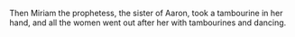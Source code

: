 Then Miriam the prophetess, the sister of Aaron, took a tambourine in her hand, and all the women went out after her with tambourines and dancing.
